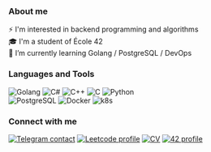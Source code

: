 ### About me
⚡ I'm interested in backend programming and algorithms  
🎓 I'm a student of École 42  
🎯 I’m currently learning Golang / PostgreSQL / DevOps  

### Languages and Tools
![Golang](https://img.shields.io/badge/Go-00ADD8?style=for-the-badge&logo=go&logoColor=white)
![C#](https://img.shields.io/badge/C%23-239120?style=for-the-badge&logo=C-sharp&logoColor=white)
![C++](https://img.shields.io/badge/C%2B%2B-00599C?style=for-the-badge&logo=C%2B%2B&logoColor=white)
![C](https://img.shields.io/badge/C-A8B9CC?style=for-the-badge&logo=c&logoColor=white)
![Python](https://img.shields.io/badge/Python-3776AB?style=for-the-badge&logo=python&logoColor=white)  
![PostgreSQL](https://img.shields.io/badge/PostgreSQL-316192?style=for-the-badge&logo=postgresql&logoColor=white)
![Docker](https://img.shields.io/badge/Docker-2CA5E0?style=for-the-badge&logo=docker&logoColor=white)
![k8s](https://img.shields.io/badge/kubernetes-326ce5.svg?&style=for-the-badge&logo=kubernetes&logoColor=white)

### Connect with me
[![Telegram contact][telegram_badge]][telegram_link]
[![Leetcode profile][leetcode_badge]][leetcode_link]
[![CV][cv_badge]][cv_link]
[![42 profile][42_badge]][42_link]

  
[telegram_link]: https://t.me/fedoseev_alexey
[telegram_badge]: https://img.shields.io/badge/Telegram-2CA5E0?style=for-the-badge&logo=telegram&logoColor=white "Telegram contact"

[leetcode_badge]: https://img.shields.io/badge/LeetCode-FFA116?style=for-the-badge&logo=LeetCode&logoColor=black "Leetcode profile"
[leetcode_link]: https://leetcode.com/rvinnie/

[cv_link]: fedoseev_alexey_cv.pdf
[cv_badge]: https://img.shields.io/badge/CV-2a6ac9?style=for-the-badge&logoColor=white

[42_link]: https://profile.intra.42.fr/users/rvinnie
[42_badge]: https://img.shields.io/badge/Ecole42-000000?style=for-the-badge&logo=42&logoColor=white "Ecole 42 profile"
